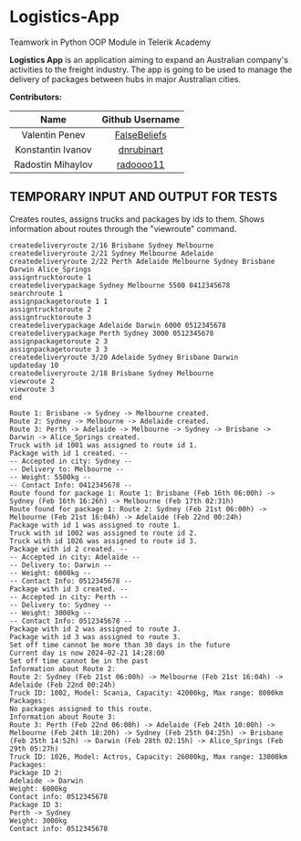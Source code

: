 # Logistics-App

Teamwork in Python OOP Module in Telerik Academy

**Logistics App** is an application aiming to expand an Australian company's activities to the freight industry. The app is going to be used to manage the delivery of packages between hubs in major Australian cities.

**Contributors:**

|       Name            |                   Github Username                 |
|:---------------------:|:-------------------------------------------------:|
| Valentin Penev        | [FalseBeliefs](https://github.com/FalseBeliefs)   |
| Konstantin Ivanov     | [dnrubinart](https://github.com/dnrubinart)       |
| Radostin Mihaylov     | [radoooo11](https://github.com/radoooo11)         |


## **TEMPORARY INPUT AND OUTPUT FOR TESTS**

Creates routes, assigns trucks and packages by ids to them. Shows information about routes through the "viewroute" command.
```
createdeliveryroute 2/16 Brisbane Sydney Melbourne
createdeliveryroute 2/21 Sydney Melbourne Adelaide
createdeliveryroute 2/22 Perth Adelaide Melbourne Sydney Brisbane Darwin Alice_Springs
assigntrucktoroute 1
createdeliverypackage Sydney Melbourne 5500 0412345678
searchroute 1
assignpackagetoroute 1 1
assigntrucktoroute 2
assigntrucktoroute 3
createdeliverypackage Adelaide Darwin 6000 0512345678
createdeliverypackage Perth Sydney 3000 0512345678
assignpackagetoroute 2 3
assignpackagetoroute 3 3
createdeliveryroute 3/20 Adelaide Sydney Brisbane Darwin
updateday 10
createdeliveryroute 2/18 Brisbane Sydney Melbourne
viewroute 2
viewroute 3
end
```

```
Route 1: Brisbane -> Sydney -> Melbourne created.
Route 2: Sydney -> Melbourne -> Adelaide created.
Route 3: Perth -> Adelaide -> Melbourne -> Sydney -> Brisbane -> Darwin -> Alice_Springs created.
Truck with id 1001 was assigned to route id 1.
Package with id 1 created. --
-- Accepted in city: Sydney --
-- Delivery to: Melbourne --
-- Weight: 5500kg --
-- Contact Info: 0412345678 --
Route found for package 1: Route 1: Brisbane (Feb 16th 06:00h) -> Sydney (Feb 16th 16:26h) -> Melbourne (Feb 17th 02:31h)
Route found for package 1: Route 2: Sydney (Feb 21st 06:00h) -> Melbourne (Feb 21st 16:04h) -> Adelaide (Feb 22nd 00:24h)
Package with id 1 was assigned to route 1.
Truck with id 1002 was assigned to route id 2.
Truck with id 1026 was assigned to route id 3.
Package with id 2 created. --
-- Accepted in city: Adelaide --
-- Delivery to: Darwin --
-- Weight: 6000kg --
-- Contact Info: 0512345678 --
Package with id 3 created. --
-- Accepted in city: Perth --
-- Delivery to: Sydney --
-- Weight: 3000kg --
-- Contact Info: 0512345678 --
Package with id 2 was assigned to route 3.
Package with id 3 was assigned to route 3.
Set off time cannot be more than 30 days in the future
Current day is now 2024-02-21 14:28:00
Set off time cannot be in the past
Information about Route 2: 
Route 2: Sydney (Feb 21st 06:00h) -> Melbourne (Feb 21st 16:04h) -> Adelaide (Feb 22nd 00:24h) 
Truck ID: 1002, Model: Scania, Capacity: 42000kg, Max range: 8000km 
Packages:
No packages assigned to this route.
Information about Route 3: 
Route 3: Perth (Feb 22nd 06:00h) -> Adelaide (Feb 24th 10:00h) -> Melbourne (Feb 24th 18:20h) -> Sydney (Feb 25th 04:25h) -> Brisbane (Feb 25th 14:52h) -> Darwin (Feb 28th 02:15h) -> Alice_Springs (Feb 29th 05:27h) 
Truck ID: 1026, Model: Actros, Capacity: 26000kg, Max range: 13000km 
Packages:
Package ID 2:
Adelaide -> Darwin
Weight: 6000kg
Contact info: 0512345678
Package ID 3:
Perth -> Sydney
Weight: 3000kg
Contact info: 0512345678
```